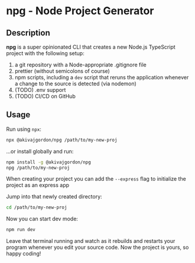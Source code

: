 # npg - Node Project Generator

## Description

**npg** is a super opinionated CLI that creates a new Node.js TypeScript project with the following setup:

1. a git repository with a Node-appropriate .gitignore file
2. prettier (without semicolons of course)
3. npm scripts, including a `dev` script that reruns the application whenever a change to the source is detected (via nodemon)
4. (TODO) .env support
5. (TODO) CI/CD on GitHub

## Usage

Run using `npx`:

```sh
npx @akivajgordon/npg /path/to/my-new-proj
```

...or install globally and run:

```sh
npm install -g @akivajgordon/npg
npg /path/to/my-new-proj
```

When creating your project you can add the `--express` flag to initialize the project as an express app

Jump into that newly created directory:

```sh
cd /path/to/my-new-proj
```

Now you can start dev mode:

```sh
npm run dev
```

Leave that terminal running and watch as it rebuilds and restarts your program whenever you edit your source code. Now the project is yours, so happy coding!
